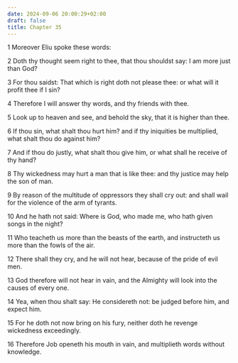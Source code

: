 ```yaml
---
date: 2024-09-06 20:00:29+02:00
draft: false
title: Chapter 35
---
```




1 Moreover Eliu spoke these words:

2 Doth thy thought seem right to thee, that thou shouldst say: I am more just than God?

3 For thou saidst: That which is right doth not please thee: or what will it profit thee if I sin?

4 Therefore I will answer thy words, and thy friends with thee.

5 Look up to heaven and see, and behold the sky, that it is higher than thee.

6 If thou sin, what shalt thou hurt him? and if thy iniquities be multiplied, what shalt thou do against him?

7 And if thou do justly, what shalt thou give him, or what shall he receive of thy hand?

8 Thy wickedness may hurt a man that is like thee: and thy justice may help the son of man.

9 By reason of the multitude of oppressors they shall cry out: and shall wail for the violence of the arm of tyrants.

10 And he hath not said: Where is God, who made me, who hath given songs in the night?

11 Who teacheth us more than the beasts of the earth, and instructeth us more than the fowls of the air.

12 There shall they cry, and he will not hear, because of the pride of evil men.

13 God therefore will not hear in vain, and the Almighty will look into the causes of every one.

14 Yea, when thou shalt say: He considereth not: be judged before him, and expect him.

15 For he doth not now bring on his fury, neither doth he revenge wickedness exceedingly.

16 Therefore Job openeth his mouth in vain, and multiplieth words without knowledge.

